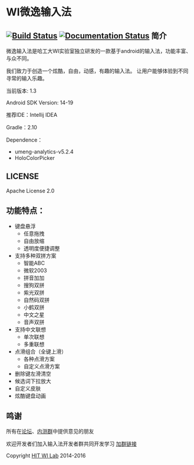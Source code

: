 WI微逸输入法
============

[![Build Status](https://travis-ci.org/WiInputMethod/VE.svg?branch=develop)](https://travis-ci.org/WiInputMethod/VE)
[![Documentation Status](https://readthedocs.org/projects/ve/badge/?version=latest)](http://ve.readthedocs.io/en/latest/?badge=latest)
简介
-----
微逸输入法是哈工大WI实验室独立研发的一款基于android的输入法，功能丰富、与众不同。

我们致力于创造一个炫酷，自由，动感，有趣的输入法。
让用户能够体验到不同寻常的输入乐趣。

当前版本: 1.3

Android SDK Version: 14-19

推荐IDE：Intellij IDEA

Gradle：2.10

Dependence：
- umeng-analytics-v5.2.4
- HoloColorPicker

LICENSE
-----
Apache License 2.0

功能特点：
-----
- 键盘悬浮
	- 任意拖拽
	- 自由放缩
	- 透明度便捷调整
- 支持多种双拼方案
	- 智能ABC
	- 微软2003
	- 拼音加加
	- 搜狗双拼
	- 紫光双拼
	- 自然码双拼
	- 小鹤双拼
	- 中文之星
	- 音声双拼
- 支持中文联想
	- 单次联想
	- 多重联想
- 点滑组合（全键上滑）
	- 各种点滑方案
	- 自定义点滑方案
- 删除键左滑清空
- 候选词下拉放大
- 自定义皮肤
- 炫酷键盘动画



## 鸣谢
所有在[论坛](http://forum.wicld.com/)、[内测群](http://jq.qq.com/?_wv=1027&k=2AYhXAy)中提供意见的朋友

欢迎开发者们加入输入法开发者群共同开发学习 [加群链接](http://jq.qq.com/?_wv=1027&k=2AiJftV)

 Copyright [HIT WI Lab](https://wi.hit.edu.cn) 2014-2016

